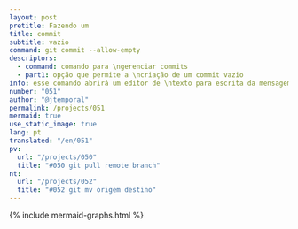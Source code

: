```yaml
---
layout: post
pretitle: Fazendo um 
title: commit
subtitle: vazio
command: git commit --allow-empty
descriptors:
  - command: comando para \ngerenciar commits
  - part1: opção que permite a \ncriação de um commit vazio
info: esse comando abrirá um editor de \ntexto para escrita da mensagem de commit
number: "051"
author: "@jtemporal"
permalink: /projects/051
mermaid: true
use_static_image: true
lang: pt
translated: "/en/051"
pv:
  url: "/projects/050"
  title: "#050 git pull remote branch"
nt:
  url: "/projects/052"
  title: "#052 git mv origem destino"
---
```


{% include mermaid-graphs.html %}
